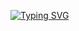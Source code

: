 [![Typing SVG](https://readme-typing-svg.demolab.com?font=Sour+Gummy&size=36&letterSpacing=1px&pause=1000&color=111111&vCenter=true&multiline=true&width=512&height=64&lines=Hi+there!+%F0%9F%91%8B%F0%9F%8F%BB+I'm+Dongwoo)](https://git.io/typing-svg)
